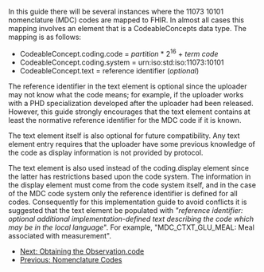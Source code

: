 In this guide there will be several instances where the 11073 10101 nomenclature (MDC) codes are mapped to FHIR. In almost all cases this mapping involves an element that is a CodeableConcepts data type. The mapping is as follows:

 - CodeableConcept.coding.code = *partition* * 2<sup>16</sup> + *term code*
 - CodeableConcept.coding.system = urn:iso:std:iso:11073:10101
 - CodeableConcept.text = reference identifier (*optional*)

The reference identifier in the text element is optional since the uploader may not know what the code means; for example, if the uploader works with a PHD specialization developed after the uploader had been released. However, this guide strongly encourages that the text element contains at least the normative reference identifier for the MDC code if it is known.

The text element itself is also optional for future compatibility. Any text element entry requires that the uploader have some previous knowledge of the code as display information is not provided by protocol.

The text element is also used instead of the coding.display element since the latter has restrictions based upon the code system. The information in the display element must come from the code system itself, and in the case of the MDC code system only the reference identifier is defined for all codes. Consequently for this implementation guide to avoid conflicts it is suggested that the text element be populated with *"reference identifier: optional additional implementation-defined text describing the code which may be in the local language*". For example, "MDC_CTXT_GLU_MEAL: Meal associated with measurement".

 - [Next: Obtaining the Observation.code](ObtainObservationCode.html)
 - [Previous: Nomenclature Codes](Nomenclaturecodes.html)
